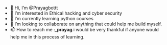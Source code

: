 - 👋 Hi, I’m @Prayagbottt
- 👀 I’m interested in Ethical hacking and cyber security
- 🌱 I’m currently learning python courses
- 💞️ I’m looking to collaborate on anything that could help me build myself.
- 📫 How to reach me :___prayag__.i would be very thankful if anyone would help me in this process of learning.

<!---
Prayagbottt/Prayagbottt is a ✨ special ✨ repository because its `README.md` (this file) appears on your GitHub profile.
You can click the Preview link to take a look at your changes.
--->
